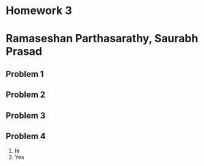 # Homework 3
# Ramaseshan Parthasarathy, Saurabh Prasad

<meta name="viewport" content="width=device-width, initial-scale=1">  
<link rel="stylesheet" href="gmarkdown.css">  

## Problem 1

## Problem 2

## Problem 3

## Problem 4

1. hi
2. Yes

